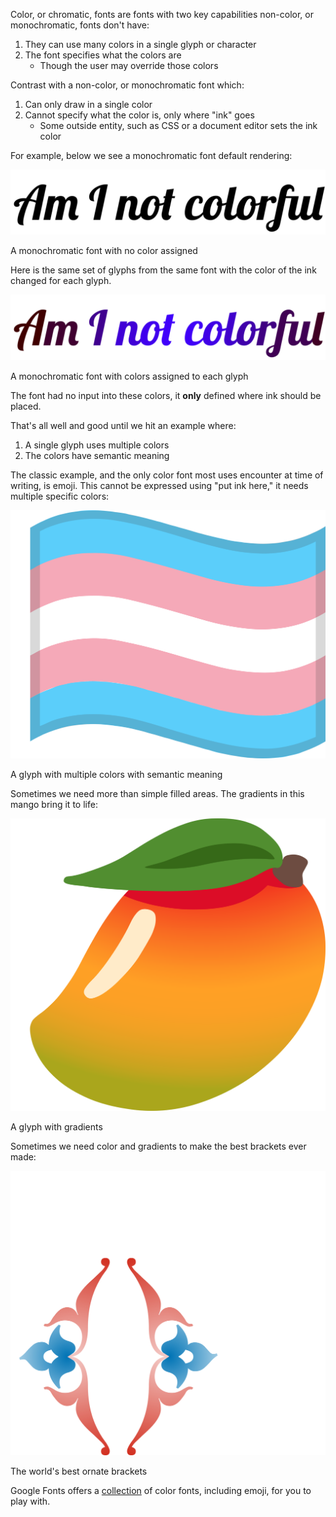 Color, or chromatic, fonts are fonts with two key capabilities non-color, or monochromatic, fonts don't have:

1. They can use many colors in a single glyph or character
1. The font specifies what the colors are
   * Though the user may override those colors

Contrast with a non-color, or monochromatic font which:

1. Can only draw in a single color
1. Cannot specify what the color is, only where "ink" goes
   * Some outside entity, such as CSS or a document editor sets the ink color

For example, below we see a monochromatic font default rendering:

![A monochromatic font with color assigned to each glyph](images/i-want-to-be-colorful.svg)
<figcaption>A monochromatic font with no color assigned</figcaption>

Here is the same set of glyphs from the same font with the color of the ink changed for each glyph.

![A monochromatic font with color assigned to each glyph](images/am-i-not-colorful.svg)
<figcaption>A monochromatic font with colors assigned to each glyph</figcaption>

The font had no input into these colors, it **only** defined where ink should be placed.

That's all well and good until we hit an example where:

1. A single glyph uses multiple colors
1. The colors have semantic meaning

The classic example, and the only color font most uses encounter at time of writing, is emoji.
This cannot be expressed using "put ink here," it needs multiple specific colors:

![A glyph with multiple colors with semantic meaning](images/transgender-flag.svg)
<figcaption>A glyph with multiple colors with semantic meaning</figcaption>

Sometimes we need more than simple filled areas. The gradients in this mango bring it to life:

![A glyph with gradients](images/mango.svg)
<figcaption>A glyph with gradients</figcaption>

Sometimes we need color and gradients to make the best brackets ever made:

![The world's best ornate brackets](images/ornate-brackets.svg)
<figcaption>The world's best ornate brackets</figcaption>

Google Fonts offers a [collection](/?coloronly=true) of color fonts, including emoji, for you to play with.